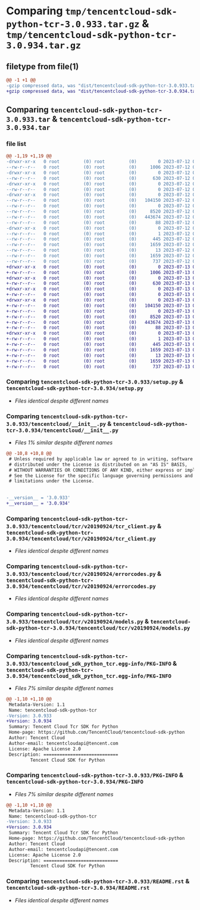 # Comparing `tmp/tencentcloud-sdk-python-tcr-3.0.933.tar.gz` & `tmp/tencentcloud-sdk-python-tcr-3.0.934.tar.gz`

## filetype from file(1)

```diff
@@ -1 +1 @@
-gzip compressed data, was "dist/tencentcloud-sdk-python-tcr-3.0.933.tar", last modified: Wed Jul 12 00:38:24 2023, max compression
+gzip compressed data, was "dist/tencentcloud-sdk-python-tcr-3.0.934.tar", last modified: Thu Jul 13 00:34:20 2023, max compression
```

## Comparing `tencentcloud-sdk-python-tcr-3.0.933.tar` & `tencentcloud-sdk-python-tcr-3.0.934.tar`

### file list

```diff
@@ -1,19 +1,19 @@
-drwxr-xr-x   0 root         (0) root         (0)        0 2023-07-12 00:38:24.000000 tencentcloud-sdk-python-tcr-3.0.933/
--rw-r--r--   0 root         (0) root         (0)     1006 2023-07-12 00:38:24.000000 tencentcloud-sdk-python-tcr-3.0.933/setup.py
-drwxr-xr-x   0 root         (0) root         (0)        0 2023-07-12 00:38:24.000000 tencentcloud-sdk-python-tcr-3.0.933/tencentcloud/
--rw-r--r--   0 root         (0) root         (0)      630 2023-07-12 00:38:24.000000 tencentcloud-sdk-python-tcr-3.0.933/tencentcloud/__init__.py
-drwxr-xr-x   0 root         (0) root         (0)        0 2023-07-12 00:38:24.000000 tencentcloud-sdk-python-tcr-3.0.933/tencentcloud/tcr/
--rw-r--r--   0 root         (0) root         (0)        0 2023-07-12 00:38:24.000000 tencentcloud-sdk-python-tcr-3.0.933/tencentcloud/tcr/__init__.py
-drwxr-xr-x   0 root         (0) root         (0)        0 2023-07-12 00:38:24.000000 tencentcloud-sdk-python-tcr-3.0.933/tencentcloud/tcr/v20190924/
--rw-r--r--   0 root         (0) root         (0)   104150 2023-07-12 00:38:24.000000 tencentcloud-sdk-python-tcr-3.0.933/tencentcloud/tcr/v20190924/tcr_client.py
--rw-r--r--   0 root         (0) root         (0)        0 2023-07-12 00:38:24.000000 tencentcloud-sdk-python-tcr-3.0.933/tencentcloud/tcr/v20190924/__init__.py
--rw-r--r--   0 root         (0) root         (0)     8520 2023-07-12 00:38:24.000000 tencentcloud-sdk-python-tcr-3.0.933/tencentcloud/tcr/v20190924/errorcodes.py
--rw-r--r--   0 root         (0) root         (0)   443674 2023-07-12 00:38:24.000000 tencentcloud-sdk-python-tcr-3.0.933/tencentcloud/tcr/v20190924/models.py
--rw-r--r--   0 root         (0) root         (0)       88 2023-07-12 00:38:24.000000 tencentcloud-sdk-python-tcr-3.0.933/setup.cfg
-drwxr-xr-x   0 root         (0) root         (0)        0 2023-07-12 00:38:24.000000 tencentcloud-sdk-python-tcr-3.0.933/tencentcloud_sdk_python_tcr.egg-info/
--rw-r--r--   0 root         (0) root         (0)        1 2023-07-12 00:38:24.000000 tencentcloud-sdk-python-tcr-3.0.933/tencentcloud_sdk_python_tcr.egg-info/dependency_links.txt
--rw-r--r--   0 root         (0) root         (0)      445 2023-07-12 00:38:24.000000 tencentcloud-sdk-python-tcr-3.0.933/tencentcloud_sdk_python_tcr.egg-info/SOURCES.txt
--rw-r--r--   0 root         (0) root         (0)     1659 2023-07-12 00:38:24.000000 tencentcloud-sdk-python-tcr-3.0.933/tencentcloud_sdk_python_tcr.egg-info/PKG-INFO
--rw-r--r--   0 root         (0) root         (0)       13 2023-07-12 00:38:24.000000 tencentcloud-sdk-python-tcr-3.0.933/tencentcloud_sdk_python_tcr.egg-info/top_level.txt
--rw-r--r--   0 root         (0) root         (0)     1659 2023-07-12 00:38:24.000000 tencentcloud-sdk-python-tcr-3.0.933/PKG-INFO
--rw-r--r--   0 root         (0) root         (0)      737 2023-07-12 00:38:24.000000 tencentcloud-sdk-python-tcr-3.0.933/README.rst
+drwxr-xr-x   0 root         (0) root         (0)        0 2023-07-13 00:34:20.000000 tencentcloud-sdk-python-tcr-3.0.934/
+-rw-r--r--   0 root         (0) root         (0)     1006 2023-07-13 00:34:20.000000 tencentcloud-sdk-python-tcr-3.0.934/setup.py
+drwxr-xr-x   0 root         (0) root         (0)        0 2023-07-13 00:34:20.000000 tencentcloud-sdk-python-tcr-3.0.934/tencentcloud/
+-rw-r--r--   0 root         (0) root         (0)      630 2023-07-13 00:34:20.000000 tencentcloud-sdk-python-tcr-3.0.934/tencentcloud/__init__.py
+drwxr-xr-x   0 root         (0) root         (0)        0 2023-07-13 00:34:20.000000 tencentcloud-sdk-python-tcr-3.0.934/tencentcloud/tcr/
+-rw-r--r--   0 root         (0) root         (0)        0 2023-07-13 00:34:20.000000 tencentcloud-sdk-python-tcr-3.0.934/tencentcloud/tcr/__init__.py
+drwxr-xr-x   0 root         (0) root         (0)        0 2023-07-13 00:34:20.000000 tencentcloud-sdk-python-tcr-3.0.934/tencentcloud/tcr/v20190924/
+-rw-r--r--   0 root         (0) root         (0)   104150 2023-07-13 00:34:20.000000 tencentcloud-sdk-python-tcr-3.0.934/tencentcloud/tcr/v20190924/tcr_client.py
+-rw-r--r--   0 root         (0) root         (0)        0 2023-07-13 00:34:20.000000 tencentcloud-sdk-python-tcr-3.0.934/tencentcloud/tcr/v20190924/__init__.py
+-rw-r--r--   0 root         (0) root         (0)     8520 2023-07-13 00:34:20.000000 tencentcloud-sdk-python-tcr-3.0.934/tencentcloud/tcr/v20190924/errorcodes.py
+-rw-r--r--   0 root         (0) root         (0)   443674 2023-07-13 00:34:20.000000 tencentcloud-sdk-python-tcr-3.0.934/tencentcloud/tcr/v20190924/models.py
+-rw-r--r--   0 root         (0) root         (0)       88 2023-07-13 00:34:20.000000 tencentcloud-sdk-python-tcr-3.0.934/setup.cfg
+drwxr-xr-x   0 root         (0) root         (0)        0 2023-07-13 00:34:20.000000 tencentcloud-sdk-python-tcr-3.0.934/tencentcloud_sdk_python_tcr.egg-info/
+-rw-r--r--   0 root         (0) root         (0)        1 2023-07-13 00:34:20.000000 tencentcloud-sdk-python-tcr-3.0.934/tencentcloud_sdk_python_tcr.egg-info/dependency_links.txt
+-rw-r--r--   0 root         (0) root         (0)      445 2023-07-13 00:34:20.000000 tencentcloud-sdk-python-tcr-3.0.934/tencentcloud_sdk_python_tcr.egg-info/SOURCES.txt
+-rw-r--r--   0 root         (0) root         (0)     1659 2023-07-13 00:34:20.000000 tencentcloud-sdk-python-tcr-3.0.934/tencentcloud_sdk_python_tcr.egg-info/PKG-INFO
+-rw-r--r--   0 root         (0) root         (0)       13 2023-07-13 00:34:20.000000 tencentcloud-sdk-python-tcr-3.0.934/tencentcloud_sdk_python_tcr.egg-info/top_level.txt
+-rw-r--r--   0 root         (0) root         (0)     1659 2023-07-13 00:34:20.000000 tencentcloud-sdk-python-tcr-3.0.934/PKG-INFO
+-rw-r--r--   0 root         (0) root         (0)      737 2023-07-13 00:34:20.000000 tencentcloud-sdk-python-tcr-3.0.934/README.rst
```

### Comparing `tencentcloud-sdk-python-tcr-3.0.933/setup.py` & `tencentcloud-sdk-python-tcr-3.0.934/setup.py`

 * *Files identical despite different names*

### Comparing `tencentcloud-sdk-python-tcr-3.0.933/tencentcloud/__init__.py` & `tencentcloud-sdk-python-tcr-3.0.934/tencentcloud/__init__.py`

 * *Files 1% similar despite different names*

```diff
@@ -10,8 +10,8 @@
 # Unless required by applicable law or agreed to in writing, software
 # distributed under the License is distributed on an "AS IS" BASIS,
 # WITHOUT WARRANTIES OR CONDITIONS OF ANY KIND, either express or implied.
 # See the License for the specific language governing permissions and
 # limitations under the License.
 
 
-__version__ = '3.0.933'
+__version__ = '3.0.934'
```

### Comparing `tencentcloud-sdk-python-tcr-3.0.933/tencentcloud/tcr/v20190924/tcr_client.py` & `tencentcloud-sdk-python-tcr-3.0.934/tencentcloud/tcr/v20190924/tcr_client.py`

 * *Files identical despite different names*

### Comparing `tencentcloud-sdk-python-tcr-3.0.933/tencentcloud/tcr/v20190924/errorcodes.py` & `tencentcloud-sdk-python-tcr-3.0.934/tencentcloud/tcr/v20190924/errorcodes.py`

 * *Files identical despite different names*

### Comparing `tencentcloud-sdk-python-tcr-3.0.933/tencentcloud/tcr/v20190924/models.py` & `tencentcloud-sdk-python-tcr-3.0.934/tencentcloud/tcr/v20190924/models.py`

 * *Files identical despite different names*

### Comparing `tencentcloud-sdk-python-tcr-3.0.933/tencentcloud_sdk_python_tcr.egg-info/PKG-INFO` & `tencentcloud-sdk-python-tcr-3.0.934/tencentcloud_sdk_python_tcr.egg-info/PKG-INFO`

 * *Files 7% similar despite different names*

```diff
@@ -1,10 +1,10 @@
 Metadata-Version: 1.1
 Name: tencentcloud-sdk-python-tcr
-Version: 3.0.933
+Version: 3.0.934
 Summary: Tencent Cloud Tcr SDK for Python
 Home-page: https://github.com/TencentCloud/tencentcloud-sdk-python
 Author: Tencent Cloud
 Author-email: tencentcloudapi@tencent.com
 License: Apache License 2.0
 Description: ============================
         Tencent Cloud SDK for Python
```

### Comparing `tencentcloud-sdk-python-tcr-3.0.933/PKG-INFO` & `tencentcloud-sdk-python-tcr-3.0.934/PKG-INFO`

 * *Files 7% similar despite different names*

```diff
@@ -1,10 +1,10 @@
 Metadata-Version: 1.1
 Name: tencentcloud-sdk-python-tcr
-Version: 3.0.933
+Version: 3.0.934
 Summary: Tencent Cloud Tcr SDK for Python
 Home-page: https://github.com/TencentCloud/tencentcloud-sdk-python
 Author: Tencent Cloud
 Author-email: tencentcloudapi@tencent.com
 License: Apache License 2.0
 Description: ============================
         Tencent Cloud SDK for Python
```

### Comparing `tencentcloud-sdk-python-tcr-3.0.933/README.rst` & `tencentcloud-sdk-python-tcr-3.0.934/README.rst`

 * *Files identical despite different names*

